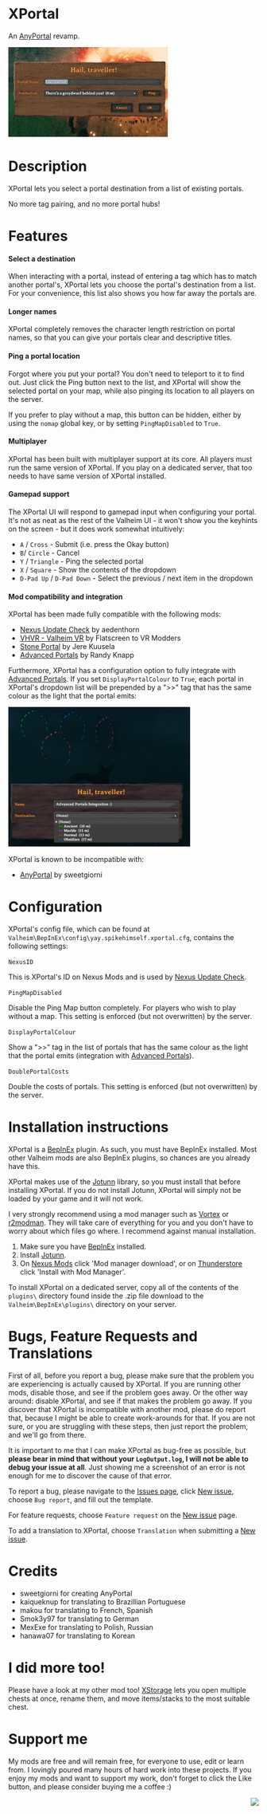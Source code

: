 # XPortal

An [AnyPortal](https://valheim.thunderstore.io/package/sweetgiorni/AnyPortal/) revamp.

<img src="https://raw.githubusercontent.com/SpikeHimself/XPortal/main/images/controller.gif" height="180" />


# Description

XPortal lets you select a portal destination from a list of existing portals. 

No more tag pairing, and no more portal hubs!


# Features

#### Select a destination

When interacting with a portal, instead of entering a tag which has to match another portal's, XPortal lets you choose the portal's destination from a list.
For your convenience, this list also shows you how far away the portals are.

#### Longer names

XPortal completely removes the character length restriction on portal names, so that you can give your portals clear and descriptive titles.

#### Ping a portal location

Forgot where you put your portal? You don't need to teleport to it to find out. Just click the Ping button next to the list, and XPortal will show the selected portal on your map, while also pinging its location to all players on the server.

If you prefer to play without a map, this button can be hidden, either by using the `nomap` global key, or by setting `PingMapDisabled` to `True`.

#### Multiplayer

XPortal has been built with multiplayer support at its core. All players must run the same version of XPortal. If you play on a dedicated server, that too needs to have same version of XPortal installed.

#### Gamepad support

The XPortal UI will respond to gamepad input when configuring your portal. It's not as neat as the rest of the Valheim UI - it won't show you the keyhints on the screen - but it does work somewhat intuitively:
* `A` / `Cross` - Submit (i.e. press the Okay button)
* `B`/ `Circle` - Cancel
* `Y` / `Triangle` - Ping the selected portal
* `X` / `Square` - Show the contents of the dropdown
* `D-Pad Up` / `D-Pad Down` - Select the previous / next item in the dropdown


#### Mod compatibility and integration

XPortal has been made fully compatible with the following mods:
* [Nexus Update Check](https://valheim.thunderstore.io/package/nexusreupload/aedenthorn_Nexus_Update_Check/) by aedenthorn
* [VHVR - Valheim VR](https://valheim.thunderstore.io/package/Maynard/VHVR/) by Flatscreen to VR Modders
* [Stone Portal](https://valheim.thunderstore.io/package/JereKuusela/Stone_Portal/) by Jere Kuusela
* [Advanced Portals](https://valheim.thunderstore.io/package/RandyKnapp/AdvancedPortals/) by Randy Knapp

Furthermore, XPortal has a configuration option to fully integrate with [Advanced Portals](https://valheim.thunderstore.io/package/RandyKnapp/AdvancedPortals/). If you set `DisplayPortalColour` to `True`, each portal in XPortal's dropdown list will be prepended by a ">>" tag that has the same colour as the light that the portal emits:

<img src="https://raw.githubusercontent.com/SpikeHimself/XPortal/main/images/advancedportals.png" height="280" />

XPortal is known to be incompatible with:
* [AnyPortal](https://valheim.thunderstore.io/package/sweetgiorni/AnyPortal/) by sweetgiorni


# Configuration

XPortal's config file, which can be found at `Valheim\BepInEx\config\yay.spikehimself.xportal.cfg`, contains the following settings:

`NexusID`

This is XPortal's ID on Nexus Mods and is used by [Nexus Update Check](https://valheim.thunderstore.io/package/nexusreupload/aedenthorn_Nexus_Update_Check/).

`PingMapDisabled`

Disable the Ping Map button completely. For players who wish to play without a map. This setting is enforced (but not overwritten) by the server.

`DisplayPortalColour`

Show a ">>" tag in the list of portals that has the same colour as the light that the portal emits (integration with [Advanced Portals](https://valheim.thunderstore.io/package/RandyKnapp/AdvancedPortals/)).

`DoublePortalCosts`

Double the costs of portals. This setting is enforced (but not overwritten) by the server.


# Installation instructions

XPortal is a [BepInEx](https://valheim.thunderstore.io/package/denikson/BepInExPack_Valheim/) plugin. As such, you must have BepInEx installed. Most other Valheim mods are also BepInEx plugins, so chances are you already have this.

XPortal makes use of the [Jotunn](https://valheim.thunderstore.io/package/ValheimModding/Jotunn/) library, so you must install that before installing XPortal. If you do not install Jotunn, XPortal will simply not be loaded by your game and it will not work.

I very strongly recommend using a mod manager such as [Vortex](https://www.nexusmods.com/site/mods/1) or [r2modman](https://valheim.thunderstore.io/package/ebkr/r2modman/). They will take care of everything for you and you don't have to worry about which files go where. I recommend against manual installation.
1. Make sure you have [BepInEx](https://valheim.thunderstore.io/package/denikson/BepInExPack_Valheim/) installed.
2. Install [Jotunn](https://valheim.thunderstore.io/package/ValheimModding/Jotunn/).
3. On [Nexus Mods](https://www.nexusmods.com/valheim/mods/2239) click 'Mod manager download', or on [Thunderstore](https://valheim.thunderstore.io/package/SpikeHimself/XPortal/) click 'Install with Mod Manager'.


To install XPortal on a dedicated server, copy all of the contents of the `plugins\` directory found inside the .zip file download to the  `Valheim\BepInEx\plugins\` directory on your server. 


# Bugs, Feature Requests and Translations

First of all, before you report a bug, please make sure that the problem you are experiencing is actually caused by XPortal. If you are running other mods, disable those, and see if the problem goes away. Or the other way around: disable XPortal, and see if that makes the problem go away. If you discover that XPortal is incompatible with another mod, please do report that, because I might be able to create work-arounds for that. If you are not sure, or you are struggling with these steps, then just report the problem, and we'll go from there.

It is important to me that I can make XPortal as bug-free as possible, but **please bear in mind that without your `LogOutput.log`, I will not be able to debug your issue at all**. Just showing me a screenshot of an error is not enough for me to discover the cause of that error.

To report a bug, please navigate to the [Issues page](https://github.com/SpikeHimself/XPortal/issues), click [New issue](https://github.com/SpikeHimself/XPortal/issues/new/choose), choose `Bug report`, and fill out the template.

For feature requests, choose `Feature request` on the [New issue](https://github.com/SpikeHimself/XPortal/issues/new/choose) page.

To add a translation to XPortal, choose `Translation` when submitting a [New issue](https://github.com/SpikeHimself/XPortal/issues/new/choose).


# Credits

* sweetgiorni for creating AnyPortal
* kaiqueknup for translating to Brazillian Portuguese
* makou for translating to French, Spanish
* Smok3y97 for translating to German
* MexExe for translating to Polish, Russian
* hanawa07 for translating to Korean


# I did more too!

Please have a look at my other mod too! [XStorage](https://valheim.thunderstore.io/package/SpikeHimself/XStorage/) lets you open multiple chests at once, rename them, and move items/stacks to the most suitable chest.


# Support me

My mods are free and will remain free, for everyone to use, edit or learn from. I lovingly poured many hours of hard work into these projects. If you enjoy my mods and want to support my work, don't forget to click the Like button, and please consider buying me a coffee :)

[<img src="https://cdn.buymeacoffee.com/buttons/v2/default-yellow.png" height="40" align="right" />](https://www.buymeacoffee.com/SpikeHimself)
